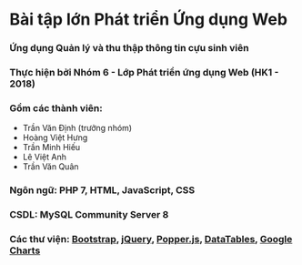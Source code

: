 # Bài tập lớn Phát triển Ứng dụng Web
### Ứng dụng Quản lý và thu thập thông tin cựu sinh viên
### Thực hiện bởi Nhóm 6 - Lớp Phát triển ứng dụng Web (HK1 - 2018)
### Gồm các thành viên:
* Trần Văn Định (trưởng nhóm)
* Hoàng Việt Hưng
* Trần Minh Hiếu
* Lê Việt Anh
* Trần Văn Quân

### Ngôn ngữ: PHP 7, HTML, JavaScript, CSS
### CSDL: MySQL Community Server 8
### Các thư viện: [Bootstrap](https://getbootstrap.com/), [jQuery](https://jquery.com/), [Popper.js](https://popper.js.org/), [DataTables](https://datatables.net/), [Google Charts](https://developers.google.com/chart/)



